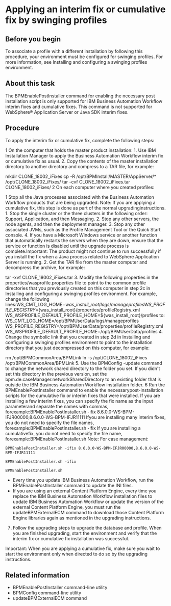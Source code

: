 <!-- image -->

# Applying an interim fix  or cumulative fix by swinging profiles

## Before you begin

To associate a profile with a different installation by following this procedure, your
environment must be configured for swinging profiles. For more information, see Installing and configuring a swinging profiles environment.

## About this task

The BPMEnablePostInstaller command for enabling the necessary post installation
script is only supported for IBM Business Automation
Workflow interim
fixes and cumulative fixes. This command is not supported for WebSphere® Application
Server or Java SDK interim fixes.

## Procedure

To apply the interim fix or cumulative fix, complete the following steps:

1 On the computer that holds the master product installation:
    1. Use IBM Installation
Manager to apply the Business Automation Workflow interim fix or cumulative fix as usual.
    2. Copy the contents of the master installation directory to another directory and compress to a
TAR file, for example:

mkdir CLONE\_18002\_iFixes
cp -R /opt/BPMInstall/MASTER/AppServer/* /opt/CLONE\_18002\_iFixes/
tar -cvf CLONE\_18002\_iFixes.tar CLONE\_18002\_iFixes/
2 On each computer where you created profiles:

1 Stop all the Java processes associated with the Business Automation Workflow products that are being upgraded. Note: If you are applying a cumulative fix, this step is done as part of the normal upgradinginstructions.
    1. Stop the single cluster or the three clusters in the following order: Support, Application, and
then Messaging.
    2. Stop any other servers, the node agents, and then the deployment manager.
    3. Stop any other associated JVMs, such as the Profile Management Tool or the Quick Start
console.
    4. If you have a Microsoft Windows service or another function that automatically restarts the
servers when they are down, ensure that the service or function is disabled until the upgrade
process is complete.Important: The product might not continue to run successfully if you
install the fix when a Java process related to WebSphere Application
Server is running.
2. Get the TAR file from the master computer and decompress the archive, for example:

tar -xvf CLONE\_18002\_iFixes.tar
3. Modify the following properties in the properties/wasprofile.properties
file to point to the common profile directories that you previously created on this computer in step
2c in Installing and configuring a swinging profiles environment.
For example, change the following
lines:WS\_CMT\_LOG\_HOME=${was\_install\_root}/logs/manageprofiles
WS\_PROFILE\_REGISTRY=${was\_install\_root}/properties/profileRegistry.xml
WS\_WSPROFILE\_DEFAULT\_PROFILE\_HOME=${was\_install\_root}/profiles
to:
WS\_CMT\_LOG\_HOME=/opt/BPMUserData/logs/manageprofiles
WS\_PROFILE\_REGISTRY=/opt/BPMUserData/properties/profileRegistry.xml
WS\_WSPROFILE\_DEFAULT\_PROFILE\_HOME=/opt/BPMUserData/profiles
4. Change the symbolic link that you created in step 2d in Installing and configuring a swinging profiles environment to point
to the installation directory that you just decompressed on this computer, for example:

rm /opt/BPMCommonArea/BPMLink
ln -s /opt/CLONE\_18002\_iFixes /opt/BPMCommonArea/BPMLink
5. Use the BPMConfig -update command to change the network shared directory to
the folder you set. If you didn't set this directory in the previous version, set the
bpm.de.caseManager.networkSharedDirectory to an existing folder that is outside
the IBM Business Automation
Workflow installation folder.
6 Run the BPMEnablePostInstaller command to enable the necessarypost-installation scripts for the cumulative fix or interim fixes that were installed. If you are installing a few interim fixes, you can specify the fix name as the input parameterand separate the names with commas, forexample:BPMEnablePostInstaller.sh -ifix 8.6.0.0-WS-BPM-IFJR00000,8.6.0.0-WS-BPM-IFJR11111 Ifyou are installing many interim fixes, you do not need to specify the file names, forexample:BPMEnablePostInstaller.sh -ifix If you are installing a cumulativefix, you do not need to specify the file name, forexample:BPMEnablePostInstaller.sh Note: For case management:

```
BPMEnablePostInstaller.sh -ifix 8.6.0.0-WS-BPM-IFJR00000,8.6.0.0-WS-BPM-IFJR11111
```

```
BPMEnablePostInstaller.sh -ifix
```

```
BPMEnablePostInstaller.sh
```

- Every time you update IBM Business Automation
Workflow, run the
BPMEnablePostInstaller command to update the INI files.
- If you are using an external Content Platform Engine, every
time you replace the IBM Business Automation
Workflow installation files
to update IBM Business Automation
Workflow or update the version of the
external Content Platform Engine, you must run the
updateBPMExternalECM command to download those Content Platform Engine libraries again as mentioned in the upgrading
instructions.
7. Follow the upgrading steps to upgrade the database and profile. When you are finished
upgrading, start the environment and verify that the interim fix or cumulative fix installation was
successful.

Important: When you are applying a cumulative fix, make sure you wait to start the
environment only when directed to do so by the upgrading instructions.

## Related information

- BPMEnablePostInstaller command-line utility
- BPMConfig command-line utility
- updateBPMExternalECM command
